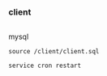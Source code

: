 ### client
```shell
```
mysql
```mysql
source /client/client.sql
```
```shell
service cron restart
```